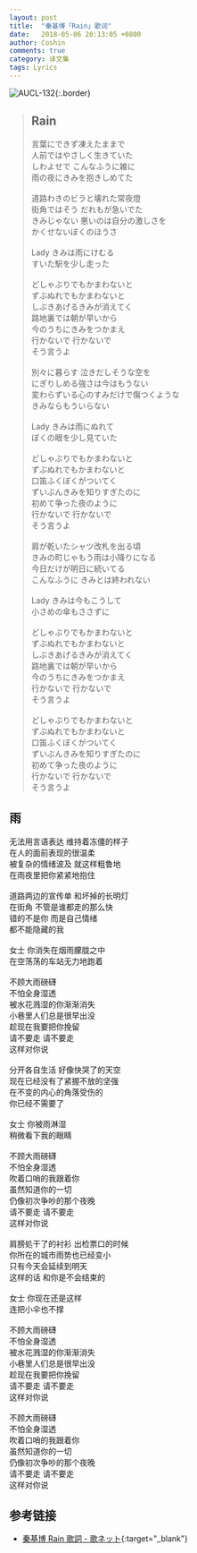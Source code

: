 ```yaml
---
layout: post
title:  "秦基博「Rain」歌词"
date:   2018-05-06 20:13:05 +0800
author: Coshin
comments: true
category: 译文集
tags: Lyrics
---
```

![AUCL-132](https://is1-ssl.mzstatic.com/image/thumb/Music118/v4/81/61/07/816107fe-268c-6e7b-752b-ba444cd6c694/source/600x600bb.jpg){:.border}

<blockquote class="original">
  <h2>Rain</h2>
  <p>
    言葉にできず凍えたままで<br>
    人前ではやさしく生きていた<br>
    しわよせで こんなふうに雑に<br>
    雨の夜にきみを抱きしめてた<br>
    <br>
    道路わきのビラと壊れた常夜燈<br>
    街角ではそう だれもが急いでた<br>
    きみじゃない 悪いのは自分の激しさを<br>
    かくせないぼくのほうさ<br>
    <br>
    Lady きみは雨にけむる<br>
    すいた駅を少し走った<br>
    <br>
    どしゃぶりでもかまわないと<br>
    ずぶぬれでもかまわないと<br>
    しぶきあげるきみが消えてく<br>
    路地裏では朝が早いから<br>
    今のうちにきみをつかまえ<br>
    行かないで 行かないで<br>
    そう言うよ<br>
    <br>
    別々に暮らす 泣きだしそうな空を<br>
    にぎりしめる強さは今はもうない<br>
    変わらずいる心のすみだけで傷つくような<br>
    きみならもういらない<br>
    <br>
    Lady きみは雨にぬれて<br>
    ぼくの眼を少し見ていた<br>
    <br>
    どしゃぶりでもかまわないと<br>
    ずぶぬれでもかまわないと<br>
    口笛ふくぼくがついてく<br>
    ずいぶんきみを知りすぎたのに<br>
    初めて争った夜のように<br>
    行かないで 行かないで<br>
    そう言うよ<br>
    <br>
    肩が乾いたシャツ改札を出る頃<br>
    きみの町じゃもう雨は小降りになる<br>
    今日だけが明日に続いてる<br>
    こんなふうに きみとは終われない<br>
    <br>
    Lady きみは今もこうして<br>
    小さめの傘もささずに<br>
    <br>
    どしゃぶりでもかまわないと<br>
    ずぶぬれでもかまわないと<br>
    しぶきあげるきみが消えてく<br>
    路地裏では朝が早いから<br>
    今のうちにきみをつかまえ<br>
    行かないで 行かないで<br>
    そう言うよ<br>
    <br>
    どしゃぶりでもかまわないと<br>
    ずぶぬれでもかまわないと<br>
    口笛ふくぼくがついてく<br>
    ずいぶんきみを知りすぎたのに<br>
    初めて争った夜のように<br>
    行かないで 行かないで<br>
    そう言うよ
  </p>
</blockquote>

<div class="translation">
  <h2>雨</h2>
  <p>
    无法用言语表达 维持着冻僵的样子<br>
    在人的面前表现的很温柔<br>
    被复杂的情绪波及 就这样粗鲁地<br>
    在雨夜里把你紧紧地抱住<br>
    <br>
    道路两边的宣传单 和坏掉的长明灯<br>
    在街角 不管是谁都走的那么快<br>
    错的不是你 而是自己情绪<br>
    都不能隐藏的我<br>
    <br>
    女士 你消失在烟雨朦胧之中<br>
    在空荡荡的车站无力地跑着<br>
    <br>
    不顾大雨磅礴<br>
    不怕全身湿透<br>
    被水花溅湿的你渐渐消失<br>
    小巷里人们总是很早出没<br>
    趁现在我要把你挽留<br>
    请不要走 请不要走<br>
    这样对你说<br>
    <br>
    分开各自生活 好像快哭了的天空<br>
    现在已经没有了紧握不放的坚强<br>
    在不变的内心的角落受伤的<br>
    你已经不需要了<br>
    <br>
    女士 你被雨淋湿<br>
    稍微看下我的眼睛<br>
    <br>
    不顾大雨磅礴<br>
    不怕全身湿透<br>
    吹着口哨的我跟着你<br>
    虽然知道你的一切<br>
    仍像初次争吵的那个夜晚<br>
    请不要走 请不要走<br>
    这样对你说<br>
    <br>
    肩膀処干了的衬衫 出检票口的时候<br>
    你所在的城市雨势也已经变小<br>
    只有今天会延续到明天<br>
    这样的话 和你是不会结束的<br>
    <br>
    女士 你现在还是这样<br>
    连把小伞也不撑<br>
    <br>
    不顾大雨磅礴<br>
    不怕全身湿透<br>
    被水花溅湿的你渐渐消失<br>
    小巷里人们总是很早出没<br>
    趁现在我要把你挽留<br>
    请不要走 请不要走<br>
    这样对你说<br>
    <br>
    不顾大雨磅礴<br>
    不怕全身湿透<br>
    吹着口哨的我跟着你<br>
    虽然知道你的一切<br>
    仍像初次争吵的那个夜晚<br>
    请不要走 请不要走<br>
    这样对你说
  </p>
</div>

## 参考链接

* [秦基博 Rain 歌詞 - 歌ネット](https://www.uta-net.com/song/146922/){:target="_blank"}
